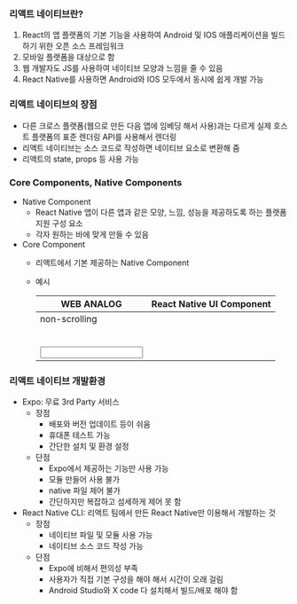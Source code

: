 ### 리액트 네이티브란?
1. React의 앱 플랫폼의 기본 기능을 사용하여 Android 및 IOS 애플리케이션을 빌드하기 위한 오픈 소스 프레임워크 
2. 모바일 플랫폼을 대상으로 함
3. 웹 개발자도 JS를 사용하여 네이티브 모양과 느낌을 줄 수 있음
4. React Native를 사용하면 Android와 IOS 모두에서 동시에 쉽게 개발 가능

### 리액트 네이티브의 장점

- 다른 크로스 플랫폼(웹으로 만든 다음 앱에 임베딩 해서 사용)과는 다르게 실제 호스트 플랫폼의 표준 렌더링 API를 사용해서 렌더링
- 리액트 네이티브는 소스 코드로 작성하면 네이티브 요소로 변환해 줌
- 리액트의 state, props 등 사용 가능

### Core Components, Native Components

- Native Component
    - React Native 앱이 다른 앱과 같은 모양, 느낌, 성능을 제공하도록 하는 플랫폼 지원 구성 요소
    - 각자 원하는 바에 맞게 만들 수 있음
- Core Component
    - 리액트에서 기본 제공하는 Native Component
    - 예시
        
        
        | WEB ANALOG | React Native UI Component |
        | --- | --- |
        | non-scrolling <div> | <View> |
        | <p> | <Text> |
        | <img> | <Image> |
        | <div> | <ScrollView> |
        | <input type=”text”> | <TextInput> |

### 리액트 네이티브 개발환경

- Expo: 무료 3rd Party 서비스
    - 장점
        - 배포와 버전 업데이트 등이 쉬움
        - 휴대폰 테스트 가능
        - 간단한 설치 및 환경 설정
    - 단점
        - Expo에서 제공하는 기능만 사용 가능
        - 모듈 만들어 사용 불가
        - native 파일 제어 불가
        - 간단하지만 복잡하고 섬세하게 제어 못 함
- React Native CLI: 리액트 팀에서 만든 React Native만 이용해서 개발하는 것
    - 장점
        - 네이티브 파일 및 모듈 사용 가능
        - 네이티브 소스 코드 작성 가능
    - 단점
        - Expo에 비해서 편의성 부족
        - 사용자가 직접 기본 구성을 해야 해서 시간이 오래 걸림
        - Android Studio와 X code 다 설치해서 빌드/배포 해야 함
